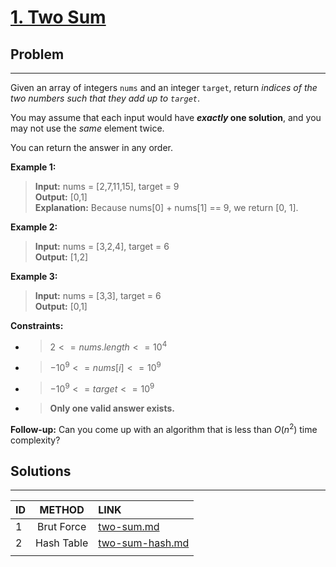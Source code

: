 # [1. Two Sum](https://leetcode.com/problems/two-sum)

## Problem
---
Given an array of integers `nums` and an integer `target`, return _indices of the two numbers such that they add up to `target`_.

You may assume that each input would have **_exactly_ one solution**, and you may not use the _same_ element twice.

You can return the answer in any order.

**Example 1:**

>**Input:** nums = \[2,7,11,15\], target = 9 </br>
**Output:** \[0,1\] </br>
**Explanation:** Because nums\[0\] + nums\[1\] == 9, we return \[0, 1\].

**Example 2:**

>**Input:** nums = \[3,2,4\], target = 6 </br>
**Output:** \[1,2\]

**Example 3:**

>**Input:** nums = \[3,3\], target = 6 </br>
**Output:** \[0,1\]

**Constraints:**

- >$2 <= nums.length <= 10^4$
- >$-10^9 <= nums[i] <= 10^9$
- >$-10^9 <= target <= 10^9$
- >**Only one valid answer exists.**

**Follow-up:** Can you come up with an algorithm that is less than $O(n^2)$ time complexity?

## Solutions
---
| ID  |   METHOD   | LINK                              |
| :-- | :--------: | :-------------------------------- |
| 1   | Brut Force | [two-sum.md](two-sum.md)          |
| 2   | Hash Table | [two-sum-hash.md](two-sum-hash.c) |
|     |            |                                   |